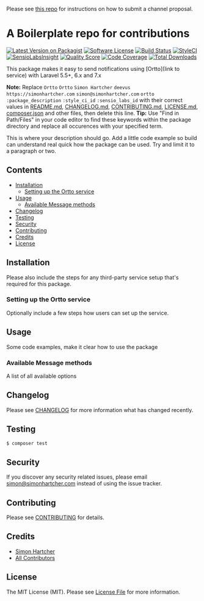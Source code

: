 Please see [this repo](https://github.com/laravel-notification-channels/channels) for instructions on how to submit a channel proposal.

# A Boilerplate repo for contributions

[![Latest Version on Packagist](https://img.shields.io/packagist/v/laravel-notification-channels/ortto.svg?style=flat-square)](https://packagist.org/packages/laravel-notification-channels/ortto)
[![Software License](https://img.shields.io/badge/license-MIT-brightgreen.svg?style=flat-square)](LICENSE.md)
[![Build Status](https://img.shields.io/travis/laravel-notification-channels/ortto/master.svg?style=flat-square)](https://travis-ci.org/laravel-notification-channels/ortto)
[![StyleCI](https://styleci.io/repos/:style_ci_id/shield)](https://styleci.io/repos/:style_ci_id)
[![SensioLabsInsight](https://img.shields.io/sensiolabs/i/:sensio_labs_id.svg?style=flat-square)](https://insight.sensiolabs.com/projects/:sensio_labs_id)
[![Quality Score](https://img.shields.io/scrutinizer/g/laravel-notification-channels/ortto.svg?style=flat-square)](https://scrutinizer-ci.com/g/laravel-notification-channels/ortto)
[![Code Coverage](https://img.shields.io/scrutinizer/coverage/g/laravel-notification-channels/ortto/master.svg?style=flat-square)](https://scrutinizer-ci.com/g/laravel-notification-channels/ortto/?branch=master)
[![Total Downloads](https://img.shields.io/packagist/dt/laravel-notification-channels/ortto.svg?style=flat-square)](https://packagist.org/packages/laravel-notification-channels/ortto)

This package makes it easy to send notifications using [Ortto](link to service) with Laravel 5.5+, 6.x and 7.x

**Note:** Replace ```Ortto``` ```Ortto``` ```Simon Hartcher``` ```deevus``` ```https://simonhartcher.com``` ```simon@simonhartcher.com``` ```ortto``` ```:package_description``` ```:style_ci_id``` ```:sensio_labs_id``` with their correct values in [README.md](README.md), [CHANGELOG.md](CHANGELOG.md), [CONTRIBUTING.md](CONTRIBUTING.md), [LICENSE.md](LICENSE.md), [composer.json](composer.json) and other files, then delete this line.
**Tip:** Use "Find in Path/Files" in your code editor to find these keywords within the package directory and replace all occurences with your specified term.

This is where your description should go. Add a little code example so build can understand real quick how the package can be used. Try and limit it to a paragraph or two.



## Contents

- [Installation](#installation)
	- [Setting up the Ortto service](#setting-up-the-Ortto-service)
- [Usage](#usage)
	- [Available Message methods](#available-message-methods)
- [Changelog](#changelog)
- [Testing](#testing)
- [Security](#security)
- [Contributing](#contributing)
- [Credits](#credits)
- [License](#license)


## Installation

Please also include the steps for any third-party service setup that's required for this package.

### Setting up the Ortto service

Optionally include a few steps how users can set up the service.

## Usage

Some code examples, make it clear how to use the package

### Available Message methods

A list of all available options

## Changelog

Please see [CHANGELOG](CHANGELOG.md) for more information what has changed recently.

## Testing

``` bash
$ composer test
```

## Security

If you discover any security related issues, please email simon@simonhartcher.com instead of using the issue tracker.

## Contributing

Please see [CONTRIBUTING](CONTRIBUTING.md) for details.

## Credits

- [Simon Hartcher](https://github.com/deevus)
- [All Contributors](../../contributors)

## License

The MIT License (MIT). Please see [License File](LICENSE.md) for more information.
